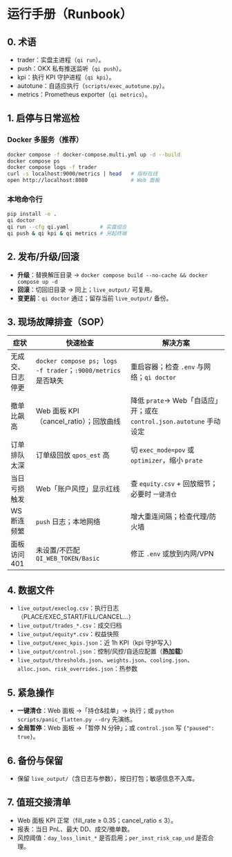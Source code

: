 # 运行手册（Runbook）

## 0. 术语
- trader：实盘主进程（`qi run`）。
- push：OKX 私有推送监听（`qi push`）。
- kpi：执行 KPI 守护进程（`qi kpi`）。
- autotune：自适应执行（`scripts/exec_autotune.py`）。
- metrics：Prometheus exporter（`qi metrics`）。

## 1. 启停与日常巡检
### Docker 多服务（推荐）
```bash
docker compose -f docker-compose.multi.yml up -d --build
docker compose ps
docker compose logs -f trader
curl -s localhost:9000/metrics | head   # 指标在线
open http://localhost:8080              # Web 面板
```
### 本地命令行
```bash
pip install -e .
qi doctor
qi run --cfg qi.yaml          # 实盘组合
qi push & qi kpi & qi metrics # 另起终端
```

## 2. 发布/升级/回滚
- **升级**：替换解压目录 → `docker compose build --no-cache && docker compose up -d`
- **回滚**：切回旧目录 → 同上；`live_output/` 可复用。
- **变更前**：`qi doctor` 通过；留存当前 `live_output/` 备份。

## 3. 现场故障排查（SOP）
| 症状 | 快速检查 | 解决方案 |
|---|---|---|
| 无成交、日志停更 | `docker compose ps; logs -f trader`；`:9000/metrics` 是否缺失 | 重启容器；检查 `.env` 与网络；`qi doctor` |
| 撤单比飙高 | Web 面板 KPI（cancel_ratio）；回放曲线 | 降低 `prate`→ Web「自适应」开；或在 `control.json.autotune` 手动设定 |
| 订单排队太深 | 订单级回放 `qpos_est` 高 | 切 `exec_mode=pov` 或 `optimizer`，缩小 `prate` |
| 当日亏损触发 | Web「账户风控」显示红线 | 查 `equity.csv` + 回放细节；必要时 `一键清仓` |
| WS 断连频繁 | `push` 日志；本地网络 | 增大重连间隔；检查代理/防火墙 |
| 面板访问 401 | 未设置/不匹配 `QI_WEB_TOKEN/Basic` | 修正 `.env` 或放到内网/VPN |

## 4. 数据文件
- `live_output/execlog.csv`：执行日志（PLACE/EXEC_START/FILL/CANCEL…）
- `live_output/trades_*.csv`：成交归档
- `live_output/equity*.csv`：权益快照
- `live_output/exec_kpis.json`：近 1h KPI（kpi 守护写入）
- `live_output/control.json`：控制/风控/自适应配置（**热加载**）
- `live_output/thresholds.json`、`weights.json`、`cooling.json`、`alloc.json`、`risk_overrides.json`：热参数

## 5. 紧急操作
- **一键清仓**：Web 面板 →「持仓&挂单」→ 执行；或 `python scripts/panic_flatten.py --dry` 先演练。  
- **全局暂停**：Web 面板 →「暂停 N 分钟」；或 `control.json` 写 `{"paused": true}`。

## 6. 备份与保留
- 保留 `live_output/`（含日志与参数），按日打包；敏感信息不入库。

## 7. 值班交接清单
- Web 面板 KPI 正常（fill_rate ≥ 0.35；cancel_ratio ≤ 3）。
- 报表：当日 PnL、最大 DD、成交/撤单数。 
- 风控阈值：`day_loss_limit_*` 是否启用；`per_inst_risk_cap_usd` 是否合理。
